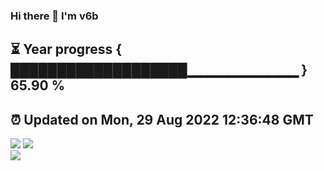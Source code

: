 ### Hi there 👋  I'm v6b  
⏳ Year progress { ███████████████████▁▁▁▁▁▁▁▁▁▁▁ } 65.90 %
---
⏰ Updated on Mon, 29 Aug 2022 12:36:48 GMT
---
![](https://github-readme-stats.vercel.app/api?username=v6b&bg_color=30,e96443,904e95&title_color=fff&text_color=fff&layout=compact)
![](https://github-readme-stats.vercel.app/api/top-langs/?username=v6b&layout=compact&bg_color=30,e96443,904e95&title_color=fff&text_color=fff)  
![](https://gcore.jsdelivr.net/gh/v6b/v6b@main/assets/github-contribution-grid-snake.svg)

